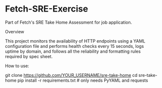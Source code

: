 # Fetch-SRE-Exercise
Part of Fetch's SRE Take Home Assessment for job application.

Overview

This project monitors the availability of HTTP endpoints using a YAML configuration file and performs health checks every 15 seconds, logs uptime by domain, and follows all the reliability and formatting rules required by spec sheet.


How to use:

git clone https://github.com/YOUR_USERNAME/sre-take-home
cd sre-take-home
pip install -r requirements.txt  # only needs PyYAML and requests
